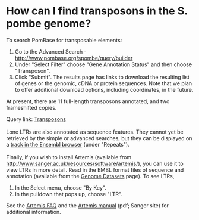# How can I find transposons in the S. pombe genome?
<!-- pombase_categories: Querying/Searching,Sequence Retrieval,Tools and Resources -->

To search PomBase for transposable elements:

1.  Go to the Advanced Search -
    http://www.pombase.org/spombe/query/builder
2.  Under "Select Filter" choose "Gene Annotation Status" and then
    choose "Transposon".
3.  Click "Submit". The results page has links to download the resulting
    list of genes or the genomic, cDNA or protein sequences. Note that
    we plan to offer additional download options, including coordinates,
    in the future.

At present, there are 11 full-length transposons annotated, and two
frameshifted copies.

Query link:
[Transposons](/spombe/query/builder?filter=37&value=%5B%7B%22param%22:%7B%22filter_1%22:%7B%22filter%22:%2211%22,%22query%22:%22PBO:0000007%22%7D%7D,%22filter_count%22:%221%22%7D%5D) \
\
Lone LTRs are also annotated as sequence features. They cannot yet be
retrieved by the simple or advanced searches, but they can be displayed
on a [track in the Ensembl browser](/faq/how-can-i-show-or-hide-tracks-genome-browser) (under
"Repeats").\
\
Finally, if you wish to install Artemis (available from
<http://www.sanger.ac.uk/resources/software/artemis/>), you can use it
to view LTRs in more detail. Read in the EMBL format files of sequence
and annotation (available from the [Genome Datasets](/downloads/genome-datasets#sequences) page). To see LTRs,

1.  In the Select menu, choose "By Key".
2.  In the pulldown that pops up, choose "LTR".

See the [Artemis FAQ](/faq/there-equivalent-artemis-java-applet-pombase) and the [Artemis manual](ftp://ftp.sanger.ac.uk/pub/resources/software/artemis/artemis.pdf) (pdf;
Sanger site) for additional information.

